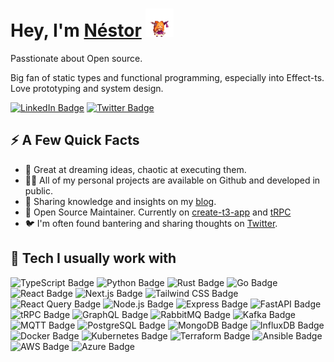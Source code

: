 <h1>Hey, I'm <a href="https://nstlopez.com/">Néstor</a> <img src="./static/suica.gif" height="45" /></h1>
<p>Passtionate about Open source.</p>
<p>Big fan of static types and functional programming, especially into Effect-ts. Love prototyping and system design.</p>
<p>
<a href="https://www.linkedin.com/in/nstlopez/"><img src="https://img.shields.io/badge/-@Nstlopez-0077B5?style=for-the-badge&labelColor=0077B5&logo=LinkedIn&link=https://www.linkedin.com/in/nstlopez/" alt="LinkedIn Badge"></a>
<a href="https://twitter.com/nstlopez"><img src="https://img.shields.io/badge/-@Nstlopez-34b9ea?style=for-the-badge&labelColor=34b9ea&logo=Twitter&logoColor=white&link=https://twitter.com/nstlopez" alt="Twitter Badge"></a></p>
<h2>⚡️ A Few Quick Facts</h2>
<ul>
<li>🚀 Great at dreaming ideas, chaotic at executing them.</li>
<li>👨‍💻 All of my personal projects are available on Github and developed in public.</li>
<li>📝 Sharing knowledge and insights on my <a href="https://nstlopez.com">blog</a>.</li>
<li>🤝 Open Source Maintainer. Currently on <a href="https://www.github.com/t3-oss/create-t3-app">create-t3-app</a> and <a href="https://www.github.com/trpc/trpc">tRPC</a></li>
<li>🐦 I'm often found bantering and sharing thoughts on <a href="https://twitter.com/nstlopez">Twitter</a>.</li>
</ul>
<h2>🚀 Tech I usually work with</h2>
<p align="left">
    <img src="https://img.shields.io/badge/TypeScript-007ACC?style=for-the-badge&logo=typescript&logoColor=white" alt="TypeScript Badge">
    <img src="https://img.shields.io/badge/Python-3776AB?style=for-the-badge&logo=python&logoColor=white" alt="Python Badge">
    <img src="https://img.shields.io/badge/Rust-black?style=for-the-badge&logo=rust&logoColor=white" alt="Rust Badge">
    <img src="https://img.shields.io/badge/Go-00ADD8?style=for-the-badge&logo=go&logoColor=white" alt="Go Badge">
    <img src="https://img.shields.io/badge/React-20232A?style=for-the-badge&logo=react&logoColor=61DAFB" alt="React Badge">
    <img src="https://img.shields.io/badge/Next.js-000000?style=for-the-badge&logo=nextdotjs&logoColor=white" alt="Next.js Badge">
    <img src="https://img.shields.io/badge/Tailwind_CSS-38B2AC?style=for-the-badge&logo=tailwind-css&logoColor=white" alt="Tailwind CSS Badge">
    <img src="https://img.shields.io/badge/React_Query-FF4154?style=for-the-badge&logo=reactquery&logoColor=white" alt="React Query Badge">
    <img src="https://img.shields.io/badge/Node.js-339933?style=for-the-badge&logo=nodedotjs&logoColor=white" alt="Node.js Badge">
    <img src="https://img.shields.io/badge/Express-000000?style=for-the-badge&logo=express&logoColor=white" alt="Express Badge">
    <img src="https://img.shields.io/badge/FastAPI-005571?style=for-the-badge&logo=fastapi" alt="FastAPI Badge">
    <img src="https://img.shields.io/badge/-tRPC-black?style=for-the-badge&logo=tRPC" alt="tRPC Badge">
    <img src="https://img.shields.io/badge/GraphQL-E10098?style=for-the-badge&logo=graphql&logoColor=white" alt="GraphQL Badge">
    <img src="https://img.shields.io/badge/RabbitMQ-FF6600?style=for-the-badge&logo=rabbitmq&logoColor=white" alt="RabbitMQ Badge">
    <img src="https://img.shields.io/badge/Kafka-231F20?style=for-the-badge&logo=apachekafka&logoColor=white" alt="Kafka Badge">
    <img src="https://img.shields.io/badge/MQTT-3C5280?style=for-the-badge&logo=mqtt&logoColor=white" alt="MQTT Badge">
    <img src="https://img.shields.io/badge/PostgreSQL-316192?style=for-the-badge&logo=postgresql&logoColor=white" alt="PostgreSQL Badge">
    <img src="https://img.shields.io/badge/MongoDB-4EA94B?style=for-the-badge&logo=mongodb&logoColor=white" alt="MongoDB Badge">
    <img src="https://img.shields.io/badge/InfluxDB-22ADF6?style=for-the-badge&logo=influxdb&logoColor=white" alt="InfluxDB Badge">
    <img src="https://img.shields.io/badge/Docker-2CA5E0?style=for-the-badge&logo=docker&logoColor=white" alt="Docker Badge">
    <img src="https://img.shields.io/badge/kubernetes-326ce5.svg?&style=for-the-badge&logo=kubernetes&logoColor=white" alt="Kubernetes Badge">
    <img src="https://img.shields.io/badge/Terraform-7B42BC?style=for-the-badge&logo=terraform&logoColor=white" alt="Terraform Badge">
    <img src="https://img.shields.io/badge/Ansible-EE0000?style=for-the-badge&logo=ansible&logoColor=white" alt="Ansible Badge">
    <img src="https://img.shields.io/badge/Amazon_AWS-FF9900?style=for-the-badge&logo=amazonaws&logoColor=white" alt="AWS Badge">
    <img src="https://img.shields.io/badge/Azure-0089D6?style=for-the-badge&logo=microsoftazure&logoColor=white" alt="Azure Badge">
</p>
